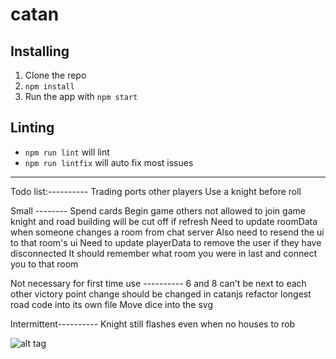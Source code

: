 catan
=====

## Installing
1. Clone the repo
2. `npm install`
3. Run the app with `npm start`

## Linting
* `npm run lint` will lint
* `npm run lintfix` will auto fix most issues

---

Todo list:----------
Trading
    ports
    other players
Use a knight before roll

Small --------
Spend cards
Begin game
    others not allowed to join game
knight and road building will be cut off if refresh
Need to update roomData when someone changes a room from chat server
    Also need to resend the ui to that room's ui
    Need to update playerData to remove the user if they have disconnected
It should remember what room you were in last and connect you to that room

Not necessary for first time use ----------
6 and 8 can't be next to each other
victory point change should be changed in catanjs
refactor longest road code into its own file
Move dice into the svg

Intermittent----------
Knight still flashes even when no houses to rob

![alt tag](https://i.imgur.com/WoTQ2Mm.png)
